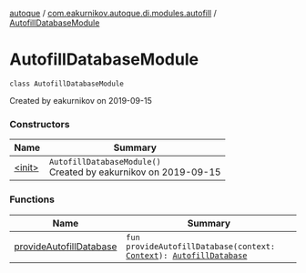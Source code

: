 [autoque](../../index.md) / [com.eakurnikov.autoque.di.modules.autofill](../index.md) / [AutofillDatabaseModule](./index.md)

# AutofillDatabaseModule

`class AutofillDatabaseModule`

Created by eakurnikov on 2019-09-15

### Constructors

| Name | Summary |
|---|---|
| [&lt;init&gt;](-init-.md) | `AutofillDatabaseModule()`<br>Created by eakurnikov on 2019-09-15 |

### Functions

| Name | Summary |
|---|---|
| [provideAutofillDatabase](provide-autofill-database.md) | `fun provideAutofillDatabase(context: `[`Context`](https://developer.android.com/reference/android/content/Context.html)`): `[`AutofillDatabase`](../../com.eakurnikov.autoque.data/-autofill-database/index.md) |

